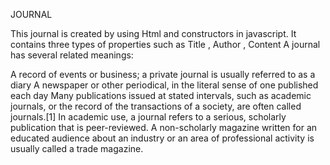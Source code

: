JOURNAL

This journal is created by using Html and constructors in javascript.
It contains three types of properties such as Title , Author , Content
A journal has several related meanings:

A record of events or business; a private journal is usually referred to as a diary
A newspaper or other periodical, in the literal sense of one published each day
Many publications issued at stated intervals, such as academic journals, or the record of the transactions of a society, are often called journals.[1] In academic use, a journal refers to a serious, scholarly publication that is peer-reviewed. A non-scholarly magazine written for an educated audience about an industry or an area of professional activity is usually called a trade magazine.